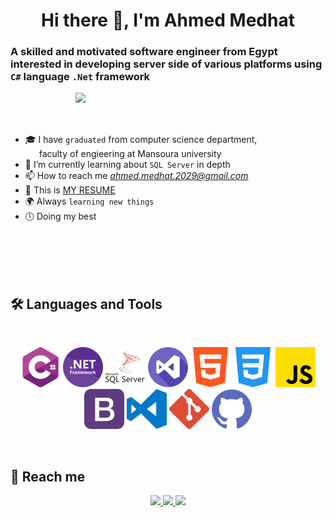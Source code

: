 <h1 align="center">Hi there 👋, I'm Ahmed Medhat</h1>

### A skilled and motivated software engineer from Egypt interested in developing server side of various platforms using `C#` language `.Net` framework

<img align="right" src="https://user-images.githubusercontent.com/63050133/156676671-d5b2e362-97d4-4404-9447-dd71ddfea82f.gif" width="400" />

<br />
<br />
<br />

- 🎓 I have `graduated` from computer science department,  
&emsp;&nbsp; faculty of engieering at Mansoura university
- 🌱 I’m currently learning about `SQL Server` in depth
- 📫 How to reach me *ahmed.medhat.2029@gmail.com*
- 📁 This is [MY RESUME](https://drive.google.com/file/d/1o-GJq0A9JehRnGn3cOFpxHCP-GHlCuGm)
- 🌍 Always `learning new things`
- :clock5: Doing my best 

<br />
<br />
<br />
<br />


## 🛠 Languages and Tools
<br />
<p align="center">
     <img src="Icons/CSharp.png">
     <img src="Icons/DotNet.png">
     <img src="Icons/SQL_Server.png">
     <img src="Icons/Visual_Studio.png">
     <img src="Icons/HTML5.png" alt="HTML5">
     <img src="Icons/CSS3.png" alt="CSS3">
     <img src="Icons/JS.png" alt="JavaScript">
     <img src="Icons/Bootstrap.png">
     <img src="Icons/Visual_Studio_Code.png">
     <img src="Icons/Git.png" alt="Git">
     <img src="Icons/Github.png" alt="GitHub">
</p>

<br />

## 📩 Reach me

<p align="center">
     <a href="mailto:ahmed.medhat.2029@gmail.com" title="Gmail">
          <img src="https://img.shields.io/badge/gmail-%23F05033.svg?style=for-the-badge&logo=gmail&logoColor=white"/>
     </a>
    <a href="https://www.linkedin.com/in/ahmed-medhat-2029" title="LinkedIn">
         <img src="https://img.shields.io/badge/linkedin-%230077B5.svg?style=for-the-badge&logo=linkedin&logoColor=white"/>
     </a>  
     <a href="Ahmed_QR_Code.png" title="WhatsApp">
         <img src="https://img.shields.io/badge/WhatsApp-25D366?style=for-the-badge&logo=whatsapp&logoColor=white"/>
     </a>
</p>
